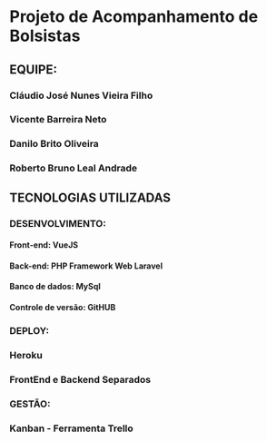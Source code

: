 # Projeto de Acompanhamento de Bolsistas

## EQUIPE:
### Cláudio José Nunes Vieira Filho
### Vicente Barreira Neto
### Danilo Brito Oliveira
### Roberto Bruno Leal Andrade

## TECNOLOGIAS UTILIZADAS

### DESENVOLVIMENTO:
#### Front-end: VueJS
#### Back-end: PHP Framework Web Laravel
#### Banco de dados: MySql
#### Controle de versão: GitHUB

### DEPLOY:
### Heroku
### FrontEnd e Backend Separados

### GESTÃO:
### Kanban - Ferramenta Trello
